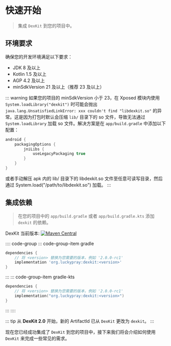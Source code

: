 # 快速开始

> 集成 `DexKit` 到您的项目中。

## 环境要求

确保您的开发环境满足以下要求：

- JDK 8 及以上
- Kotlin 1.5 及以上
- AGP 4.2 及以上
- minSdkVersion 21 及以上（推荐 23 及以上）

::: warning
如果您的项目的 minSdkVersion 小于 23，在 Xposed 模块内使用 `System.loadLibrary("dexkit")` 时可能会抛出
`java.lang.UnsatisfiedLinkError: xxx couldn't find "libdexkit.so"` 的异常。这是因为打包时默认会压缩
`lib/` 目录下的 so 文件，导致无法通过 `System.loadLibrary` 加载 so 文件。解决方案是在 `app/build.gradle`
中添加以下配置：
```groovy
android {
    packagingOptions {
        jniLibs {
            useLegacyPackaging true
        }
    }
}
```
或者手动解压 apk 内的 lib/ 目录下的 libdexkit.so 文件至任意可读写目录，然后通过 
System.load("/path/to/libdexkit.so") 加载。
:::

## 集成依赖

> 在您的项目中的 `app/build.gradle` 或者 `app/build.gradle.kts` 添加 `dexkit` 的依赖。

DexKit 当前版本: [![Maven Central](https://img.shields.io/maven-central/v/org.luckypray/dexkit.svg?label=Maven%20Central)](https://central.sonatype.com/search?q=dexkit&namespace=org.luckypray)

:::: code-group
::: code-group-item gradle
```groovy
dependencies {
    // 将 <version> 替换为您需要的版本，例如 '2.0.0-rc1'
    implementation 'org.luckypray:dexkit:<version>'
}
```
:::
::: code-group-item gradle-kts
```kotlin
dependencies {
    // 将 <version> 替换为您需要的版本，例如 '2.0.0-rc1'
    implementation("org.luckypray:dexkit:<version>")
}
```
:::
::::

::: tip
从 **DexKit 2.0** 开始，新的 ArtifactId 已从 `DexKit` 更改为 `dexkit`。
:::

现在您已经成功集成了 `DexKit` 到您的项目中，接下来我们将会介绍如何使用 `DexKit` 来完成一些常见的需求。

